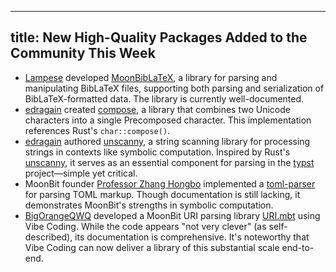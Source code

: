 
---
title: New High-Quality Packages Added to the Community This Week
---

- [Lampese](https://github.com/Lampese) developed [MoonBibLaTeX](https://github.com/Lampese/MoonBibLaTeX), a library for parsing and manipulating BibLaTeX files, supporting both parsing and serialization of BibLaTeX-formatted data. The library is currently well-documented.  
- [edragain](https://github.com/edragain2nd) created [compose](https://github.com/edragain2nd/compose), a library that combines two Unicode characters into a single Precomposed character. This implementation references Rust's `char::compose()`.  
- [edragain](https://github.com/edragain2nd) authored [unscanny](https://github.com/edragain2nd/unscanny), a string scanning library for processing strings in contexts like symbolic computation. Inspired by Rust's [unscanny](https://github.com/typst/unscanny), it serves as an essential component for parsing in the [typst](https://github.com/typst) project—simple yet critical.  
- MoonBit founder [Professor Zhang Hongbo](https://github.com/bobzhang) implemented a [toml-parser](https://github.com/bobzhang/toml-parser) for parsing TOML markup. Though documentation is still lacking, it demonstrates MoonBit's strengths in symbolic computation.  
- [BigOrangeQWQ](https://github.com/BigOrangeQWQ) developed a MoonBit URI parsing library [URI.mbt](https://github.com/BigOrangeQWQ/URI.mbt) using Vibe Coding. While the code appears "not very clever" (as self-described), its documentation is comprehensive. It's noteworthy that Vibe Coding can now deliver a library of this substantial scale end-to-end.  